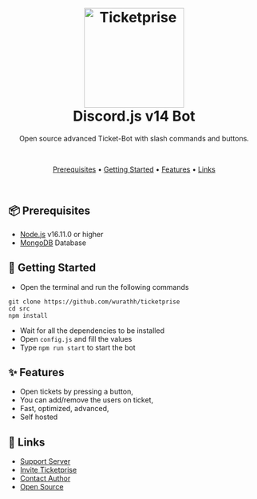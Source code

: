 <h1 align="center">
  <br>
  <a href="https://github.com/wurathh/ticketprise"><img src="https://i.hizliresim.com/bm3j1p9.jpeg" height="200" alt="Ticketprise"></a>
  <br>
  Discord.js v14 Bot
  <br>
</h1>

<p align="center">Open source advanced Ticket-Bot with slash commands and buttons.</p>

<br>

<p align="center">
  <a href="#-prerequisites">Prerequisites</a>
  •
  <a href="#-getting-started">Getting Started</a>
  •
  <a href="#-features">Features</a>
  •
  <a href="#-links">Links</a>
</p>

<br>

## 📦 Prerequisites

- [Node.js](https://nodejs.org/en/) v16.11.0 or higher
- [MongoDB](https://www.mongodb.com) Database 

## 🚀 Getting Started

- Open the terminal and run the following commands

```
git clone https://github.com/wurathh/ticketprise
cd src
npm install
```

- Wait for all the dependencies to be installed
- Open `config.js` and fill the values
- Type `npm run start` to start the bot

## ✨ Features

- Open tickets by pressing a button,
- You can add/remove the users on ticket,
- Fast, optimized, advanced,
- Self hosted

## 🔗 Links

- [Support Server](https://discord.gg/V8ux7FvDQP)
- [Invite Ticketprise](https://discord.com/api/oauth2/authorize?client_id=1029131789240909944&permissions=2416306192&scope=bot%20applications.commands)
- [Contact Author](https://discord.com/users/465978185281044481)
- [Open Source](https://github.com/wurathh/ticketprise)
